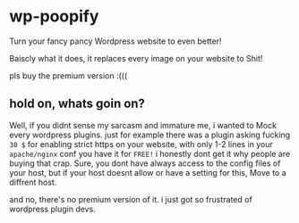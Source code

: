 # wp-poopify

Turn your fancy pancy Wordpress website to even better!

Baiscly what it does, it replaces every image on your website to Shit!

pls buy the premium version :(((




## hold on, whats goin on?

Well, if you didnt sense my sarcasm and immature me,
i wanted to Mock every wordpress plugins. just for example there was a plugin asking fucking `30 $` for enabling strict https on your website, with only 1-2 lines in your `apache/nginx` conf you have it for `FREE!` i honestly dont get it why people are buying that crap. Sure, you dont have always access to the config files of your host, but if your host doesnt allow or have a setting for this, Move to a diffrent host.

and no, there's no premium version of it. i just got so frustrated of wordpress plugin devs.
